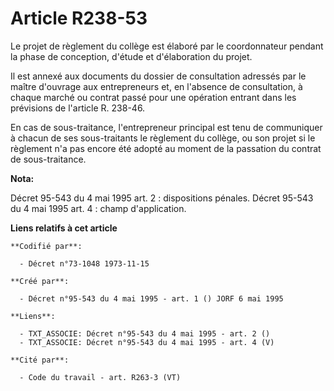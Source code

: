 # Article R238-53

Le projet de règlement du collège est élaboré par le coordonnateur pendant la phase de conception, d'étude et d'élaboration
du projet.

Il est annexé aux documents du dossier de consultation adressés par le maître d'ouvrage aux entrepreneurs et, en l'absence de
consultation, à chaque marché ou contrat passé pour une opération entrant dans les prévisions de l'article R. 238-46.

En cas de sous-traitance, l'entrepreneur principal est tenu de communiquer à chacun de ses sous-traitants le règlement du
collège, ou son projet si le règlement n'a pas encore été adopté au moment de la passation du contrat de sous-traitance.

**Nota:**

Décret 95-543 du 4 mai 1995 art. 2 : dispositions pénales. Décret 95-543 du 4 mai 1995 art. 4 : champ d'application.

**Liens relatifs à cet article**

	**Codifié par**:

	  - Décret n°73-1048 1973-11-15

	**Créé par**:

	  - Décret n°95-543 du 4 mai 1995 - art. 1 () JORF 6 mai 1995

	**Liens**:

	  - TXT_ASSOCIE: Décret n°95-543 du 4 mai 1995 - art. 2 ()
	  - TXT_ASSOCIE: Décret n°95-543 du 4 mai 1995 - art. 4 (V)

	**Cité par**:

	  - Code du travail - art. R263-3 (VT)
